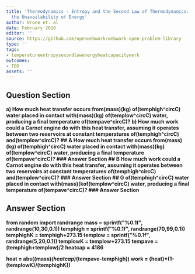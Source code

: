 ```yaml
---
title: 'Thermodynamics - Entropy and the Second Law of Thermodynamics: Disorder and
  the Unavailability of Energy'
author: Urone et. al
date: February 2018
editor: ''
source: https://github.com/openwebwork/webwork-open-problem-library
type: ''
tags:
- temperatureentropysecondlawenergyheatcapacitywork
outcomes:
- TBD
assets: ''
---
```


## Question Section 

<b>
a) How much heat transfer occurs from(mass)(kg) of(temphigh^circC) water placed in contact with(mass)(kg) of(templow^circC) water, producing a final temperature of(tempave^circC)?
b) How much work could a Carnot engine do with this heat transfer, assuming it operates between two reservoirs at constant temperatures of(temphigh^circC) and(templow^circC)?
## A
How much heat transfer occurs from(mass)(kg) of(temphigh^circC) water placed in contact with(mass)(kg) of(templow^circC) water, producing a final temperature of(tempave^circC)?
### Answer Section
## B
How much work could a Carnot engine do with this heat transfer, assuming it operates between two reservoirs at constant temperatures of(temphigh^circC) and(templow^circC)?
### Answer Section
## G
of(temphigh^circC) water placed in contact with(mass)(kof(templow^circC) water, producing a final temperature of(tempave^circC)?
### Answer Section


## Answer Section

from random import randrange
mass = sprintf("%0.1f", randrange(10,30,0.1))
temphigh = sprintf("%0.1f", randrange(70,99,0.1))
temphighK = temphigh+273.15
templow = sprintf("%0.1f", randrange(5,20,0.1))
templowK = templow+273.15
tempave = (temphigh+templow)/2
heatcap = 4186

heat = abs((mass)*(heatcap)*(tempave-temphigh))
work = (heat)*(1-(templowK)/(temphighK))